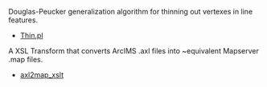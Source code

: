 Douglas-Peucker generalization algorithm for thinning out vertexes in line features.  
 * [Thin.pl](/mapserver/mapserver/wiki/Thin.pl)                                                           
                                                                                      
A XSL Transform that converts ArcIMS .axl files into ~equivalent Mapserver .map files.
 * [axl2map_xslt](/mapserver/mapserver/wiki/axl2map_xslt)                                                 

